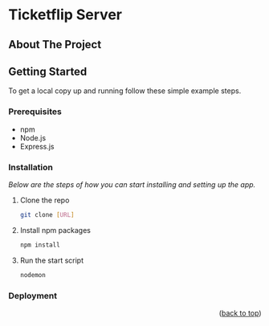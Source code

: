 <!-- ABOUT THE PROJECT -->
# Ticketflip Server



## About The Project


<!-- GETTING STARTED -->
## Getting Started

To get a local copy up and running follow these simple example steps.

### Prerequisites

* npm
* Node.js
* Express.js

### Installation

_Below are the steps of how you can start installing and setting up the app._
1. Clone the repo
   ```sh
   git clone [URL]
   ```
2. Install npm packages
   ```sh
   npm install
   ```

3. Run the start script
   ```sh
   nodemon
   ```


### Deployment


<p align="right">(<a href="#top">back to top</a>)</p>

